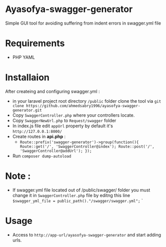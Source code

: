 # Ayasofya-swagger-generator
Simple GUI tool for avoiding suffering from indent errors in swagger.yml file 
# Requirements
 - PHP YAML 
# Installaion
After createing and configuring swagger.yml :
 - in your laravel project root directory  `/public` folder clone the tool via `git clone https://github.com/ahmedsabry1996/ayasofya-swagger-generator.git`
 - Copy `SwaggerController.php` where your controllers locate.
 - Copy `SwaggerNewUrl.php` to `Request/swagger` folder
 - In index.js file edit `appUrl` property by default it's `http://127.0.0.1:8000/`
 - Create routes in  **api.php**  :
    - `Route::prefix('swagger-generator')->group(function(){
    Route::get('/', 'SwaggerController@index');
    Route::post('/', 'SwaggerController@addUrl');
});`
 - Run `composer dump-autoload`
# Note :
 - If swagger.yml file located out of /public/swagger/ folder you must change it in `SwaggerController.php` file by editng this line `$swagger_yml_file = public_path()."/swagger/swagger.yml";` 
` 
# Usage
 - Access to `http://app-url/ayasofya-swagger-generator` and start adding urls.
